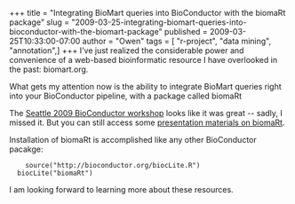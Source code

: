 +++
title = "Integrating BioMart queries into BioConductor with the biomaRt package"
slug = "2009-03-25-integrating-biomart-queries-into-bioconductor-with-the-biomart-package"
published = 2009-03-25T10:33:00-07:00
author = "Owen"
tags = [ "r-project", "data mining", "annotation",]
+++
I've just realized the considerable power and convenience of a web-based
bioinformatic resource I have overlooked in the past: biomart.org.  
  
What gets my attention now is the ability to integrate BioMart queries
right into your BioConductor pipeline, with a package called biomaRt  
  
The [Seattle 2009 BioConductor
workshop](http://www.bioconductor.org/workshops/2009/SeattleJan09/)
looks like it was great -- sadly, I missed it. But you can still access
some [presentation materials on
biomaRt](http://www.bioconductor.org/workshops/2009/SeattleJan09/biomaRt/).  
  
Installation of biomaRt is accomplished like any other BioConductor
pacakge:  
  

        source("http://bioconductor.org/biocLite.R")
      biocLite("biomaRt")

I am looking forward to learning more about these resources.
